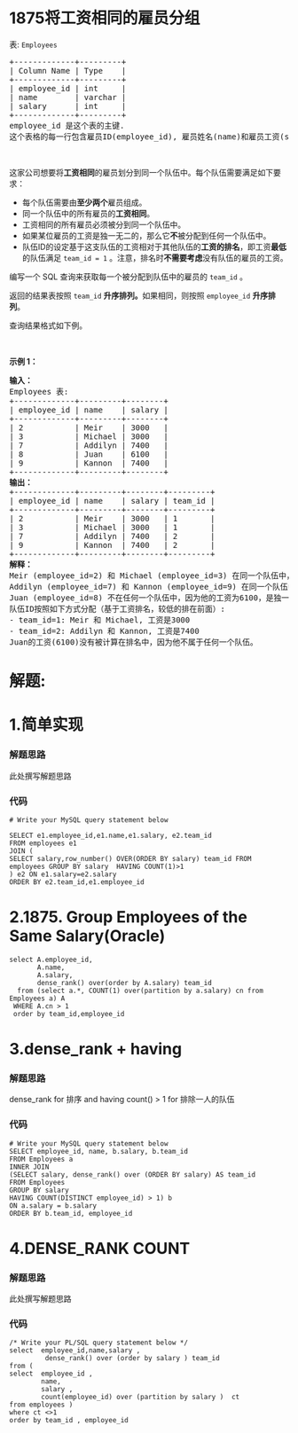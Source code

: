 # 1875将工资相同的雇员分组
<p>表: <code>Employees</code></p>

<pre>
+-------------+---------+
| Column Name | Type    |
+-------------+---------+
| employee_id | int     |
| name        | varchar |
| salary      | int     |
+-------------+---------+
employee_id 是这个表的主键.
这个表格的每一行包含雇员ID(employee_id), 雇员姓名(name)和雇员工资(salary)信息.
</pre>

<p>&nbsp;</p>

<p>这家公司想要将<strong>工资相同</strong>的雇员划分到同一个队伍中。每个队伍需要满足如下要求：</p>

<ul>
	<li>每个队伍需要由<strong>至少两个</strong>雇员组成。</li>
	<li>同一个队伍中的所有雇员的<strong>工资相同</strong>。</li>
	<li>工资相同的所有雇员必须被分到同一个队伍中。</li>
	<li>如果某位雇员的工资是独一无二的，那么它<strong>不</strong>被分配到任何一个队伍中。</li>
	<li>队伍ID的设定基于这支队伍的工资相对于其他队伍的<strong>工资的排名</strong>，即工资<strong>最低</strong>的队伍满足&nbsp;<code>team_id = 1</code>&nbsp;。注意，排名时<strong>不需要考虑</strong>没有队伍的雇员的工资。</li>
</ul>

<p>编写一个 SQL&nbsp;查询来获取每一个被分配到队伍中的雇员的&nbsp;<code>team_id</code> 。</p>

<p>返回的结果表按照&nbsp;<code>team_id</code>&nbsp;<b>升序排列。</b>如果相同，则按照&nbsp;<code>employee_id</code>&nbsp;<strong>升序排列</strong>。</p>

<p>查询结果格式如下例。</p>

<p>&nbsp;</p>

<p><strong>示例 1：</strong></p>

<pre>
<strong>输入：</strong>
Employees 表:
+-------------+---------+--------+
| employee_id | name    | salary |
+-------------+---------+--------+
| 2           | Meir    | 3000   |
| 3           | Michael | 3000   |
| 7           | Addilyn | 7400   |
| 8           | Juan    | 6100   |
| 9           | Kannon  | 7400   |
+-------------+---------+--------+
<strong>输出：</strong>
+-------------+---------+--------+---------+
| employee_id | name    | salary | team_id |
+-------------+---------+--------+---------+
| 2           | Meir    | 3000   | 1       |
| 3           | Michael | 3000   | 1       |
| 7           | Addilyn | 7400   | 2       |
| 9           | Kannon  | 7400   | 2       |
+-------------+---------+--------+---------+
<strong>解释：</strong>
Meir (employee_id=2) 和 Michael (employee_id=3) 在同一个队伍中，因为他们的工资都是3000。
Addilyn (employee_id=7) 和 Kannon (employee_id=9) 在同一个队伍中，因为他们的工资都是7400。
Juan (employee_id=8) 不在任何一个队伍中，因为他的工资为6100，是独一无二的（即：没有人和他的工资相同）。
队伍ID按照如下方式分配（基于工资排名，较低的排在前面）:
- team_id=1: Meir 和 Michael, 工资是3000
- team_id=2: Addilyn 和 Kannon, 工资是7400
Juan的工资(6100)没有被计算在排名中，因为他不属于任何一个队伍。</pre>
































# 解题:
# 1.简单实现
### 解题思路
此处撰写解题思路

### 代码

```mysql
# Write your MySQL query statement below

SELECT e1.employee_id,e1.name,e1.salary, e2.team_id
FROM employees e1
JOIN (
SELECT salary,row_number() OVER(ORDER BY salary) team_id FROM employees GROUP BY salary  HAVING COUNT(1)>1 
) e2 ON e1.salary=e2.salary
ORDER BY e2.team_id,e1.employee_id
```
# 2.1875. Group Employees of the Same Salary(Oracle)
```
select A.employee_id,
       A.name,
       A.salary,
       dense_rank() over(order by A.salary) team_id
  from (select a.*, COUNT(1) over(partition by a.salary) cn from Employees a) A
 WHERE A.cn > 1
 order by team_id,employee_id
```
# 3.dense_rank + having
### 解题思路
dense_rank for 排序 and having count() > 1 for 排除一人的队伍

### 代码

```mysql
# Write your MySQL query statement below
SELECT employee_id, name, b.salary, b.team_id
FROM Employees a
INNER JOIN
(SELECT salary, dense_rank() over (ORDER BY salary) AS team_id
FROM Employees
GROUP BY salary
HAVING COUNT(DISTINCT employee_id) > 1) b
ON a.salary = b.salary
ORDER BY b.team_id, employee_id
```
# 4.DENSE_RANK  COUNT
### 解题思路
此处撰写解题思路

### 代码

```oraclesql
/* Write your PL/SQL query statement below */
select  employee_id,name,salary ,
         dense_rank() over (order by salary ) team_id 
from (
select  employee_id ,
        name,
        salary ,
        count(employee_id) over (partition by salary )  ct
from employees )
where ct <>1 
order by team_id , employee_id 
```
